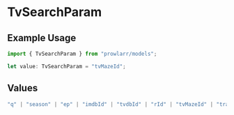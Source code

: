 # TvSearchParam

## Example Usage

```typescript
import { TvSearchParam } from "prowlarr/models";

let value: TvSearchParam = "tvMazeId";
```

## Values

```typescript
"q" | "season" | "ep" | "imdbId" | "tvdbId" | "rId" | "tvMazeId" | "traktId" | "tmdbId" | "doubanId" | "genre" | "year"
```